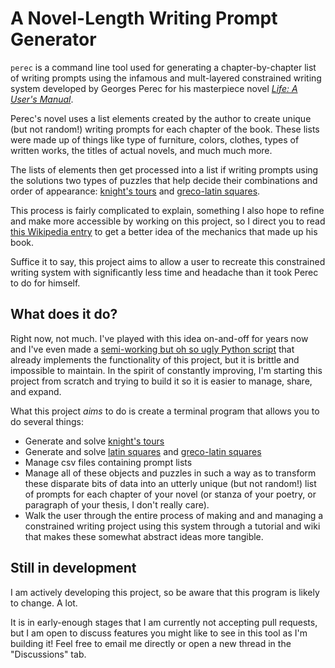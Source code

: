 # A Novel-Length Writing Prompt Generator

`perec` is a command line tool used for generating a chapter-by-chapter list of writing prompts using the infamous and mult-layered constrained writing system developed by Georges Perec for his masterpiece novel [*Life: A User's Manual*](https://en.wikipedia.org/wiki/Life:_A_User%27s_Manual).

Perec's novel uses a list elements created by the author to create unique (but not random!) writing prompts for each chapter of the book. These lists were made up of things like type of furniture, colors, clothes, types of written works, the titles of actual novels, and much much more.

The lists of elements then get processed into a list if writing prompts using the solutions two types of puzzles that help decide their combinations and order of appearance: [knight's tours](https://en.wikipedia.org/wiki/Knight%27s_tour) and [greco-latin squares](https://handwiki.org/wiki/Graeco-Latin_square).

This process is fairly complicated to explain, something I also hope to refine and make more accessible by working on this project, so I direct you to read [this Wikipedia entry](https://en.wikipedia.org/wiki/Life:_A_User's_Manual#Elements) to get a better idea of the mechanics that made up his book.

Suffice it to say, this project aims to allow a user to recreate this constrained writing system with significantly less time and headache than it took Perec to do for himself.

## What does it do?

Right now, not much. I've played with this idea on-and-off for years now and I've even made a [semi-working but oh so ugly Python script](https://github.com/OulipianSummer/Perecian) that already implements the functionality of this project, but it is brittle and impossible to maintain. In the spirit of constantly improving, I'm starting this project from scratch and trying to build it so it is easier to manage, share, and expand.

What this project *aims* to do is create a terminal program that allows you to do several things:

- Generate and solve [knight's tours](https://en.wikipedia.org/wiki/Knight%27s_tour)
- Generate and solve [latin squares](https://en.wikipedia.org/wiki/Latin_square) and [greco-latin squares](https://handwiki.org/wiki/Graeco-Latin_square)
- Manage csv files containing prompt lists
- Manage all of these objects and puzzles in such a way as to transform these disparate bits of data into an utterly unique (but not random!) list of prompts for each chapter of your novel (or stanza of your poetry, or paragraph of your thesis, I don't really care).
- Walk the user through the entire process of making and and managing a constrained writing project using this system through a tutorial and wiki that makes these somewhat abstract ideas more tangible.

## Still in development

I am actively developing this project, so be aware that this program is likely to change. A lot.

It is in early-enough stages that I am currently not accepting pull requests, but I am open to discuss features you might like to see in this tool as I'm building it! Feel free to email me directly or open a new thread in the "Discussions" tab.
